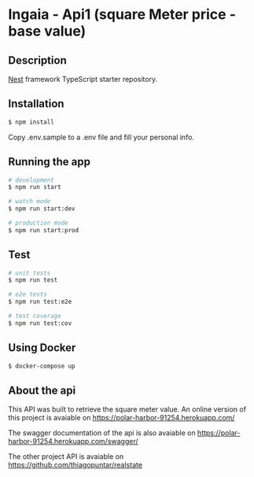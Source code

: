 # Ingaia - Api1 (square Meter price - base value)

## Description

[Nest](https://github.com/nestjs/nest) framework TypeScript starter repository.

## Installation

```bash
$ npm install
```

Copy .env.sample to a .env file and fill your personal info.

## Running the app

```bash
# development
$ npm run start

# watch mode
$ npm run start:dev

# production mode
$ npm run start:prod
```

## Test

```bash
# unit tests
$ npm run test

# e2e tests
$ npm run test:e2e

# test coverage
$ npm run test:cov
```

## Using Docker

```bash
$ docker-compose up
```

## About the api

This API was built to retrieve the square meter value.
An online version of this project is avaiable on https://polar-harbor-91254.herokuapp.com/

The swagger documentation of the api is also avaiable on https://polar-harbor-91254.herokuapp.com/swagger/

The other project API is avaiable on https://github.com/thiagopuntar/realstate